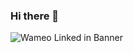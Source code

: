 ### Hi there 👋

<!--
**maxxboykin/maxxboykin** is a ✨ _special_ ✨ repository because its `README.md` (this file) appears on your GitHub profile.

Here are some ideas to get you started:

- 🔭 I’m currently working on ...
- 🌱 I’m currently learning ...
- 👯 I’m looking to collaborate on ...
- 🤔 I’m looking for help with ...
- 💬 Ask me about ...
- 📫 How to reach me: ...
- 😄 Pronouns: ...
- ⚡ Fun fact: ...
-->
![Wameo Linked in Banner](https://user-images.githubusercontent.com/89083313/148134872-60d6b9a6-6c4a-459a-bcb9-7e511541b56f.png)
